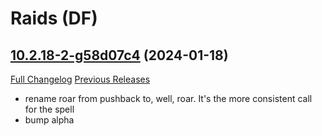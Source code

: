 # <DBM Mod> Raids (DF)

## [10.2.18-2-g58d07c4](https://github.com/DeadlyBossMods/DBM-Retail/tree/58d07c44f2b9ae4e41058b4054f954803d17bea6) (2024-01-18)
[Full Changelog](https://github.com/DeadlyBossMods/DBM-Retail/compare/10.2.18...58d07c44f2b9ae4e41058b4054f954803d17bea6) [Previous Releases](https://github.com/DeadlyBossMods/DBM-Retail/releases)

- rename roar from pushback to, well, roar. It's the more consistent call for the spell  
- bump alpha  
